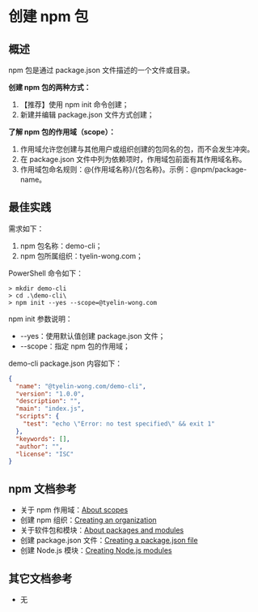 # 创建 npm 包

## 概述

npm 包是通过 package.json 文件描述的一个文件或目录。

**创建 npm 包的两种方式：**

1. 【推荐】使用 npm init 命令创建；
1. 新建并编辑 package.json 文件方式创建；

**了解 npm 包的作用域（scope）：**

1. 作用域允许您创建与其他用户或组织创建的包同名的包，而不会发生冲突。
1. 在 package.json 文件中列为依赖项时，作用域包前面有其作用域名称。
1. 作用域包命名规则：@{作用域名称}/{包名称}。示例：@npm/package-name。

## 最佳实践

需求如下：

1. npm 包名称：demo-cli；
1. npm 包所属组织：tyelin-wong.com；

PowerShell 命令如下：

```shell
> mkdir demo-cli
> cd .\demo-cli\
> npm init --yes --scope=@tyelin-wong.com
```

npm init 参数说明：

- --yes：使用默认值创建 package.json 文件；
- --scope：指定 npm 包的作用域；

demo-cli package.json 内容如下：

```json
{
  "name": "@tyelin-wong.com/demo-cli",
  "version": "1.0.0",
  "description": "",
  "main": "index.js",
  "scripts": {
    "test": "echo \"Error: no test specified\" && exit 1"
  },
  "keywords": [],
  "author": "",
  "license": "ISC"
}
```

## npm 文档参考

- 关于 npm 作用域：[About scopes](https://docs.npmjs.com/about-scopes)
- 创建 npm 组织：[Creating an organization](https://docs.npmjs.com/creating-an-organization)
- 关于软件包和模块：[About packages and modules](https://docs.npmjs.com/about-packages-and-modules)
- 创建 package.json 文件：[Creating a package.json file](https://docs.npmjs.com/creating-a-package-json-file)
- 创建 Node.js 模块：[Creating Node.js modules](https://docs.npmjs.com/creating-node-js-modules)

## 其它文档参考

- 无
